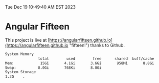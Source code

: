 Tue Dec 19 10:49:40 AM EST 2023

# Angular Fifteen


This project is live at [https://angularfifteen.github.io](https://angularfifteen.github.io "fifteen!") thanks to Github.

```bash
System Memory
               total        used        free      shared  buff/cache   available
Mem:            15Gi       4.1Gi       3.6Gi       958Mi       8.8Gi        11Gi
Swap:          8.0Gi       768Ki       8.0Gi
System Storage
1.3G	.
```
```bash
